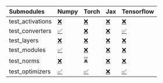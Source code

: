 | Submodules       | Numpy                                                                                                                           | Torch                                                                                                                           | Jax                                                                                                                             | Tensorflow                                                                                                                      |
|:-----------------|:--------------------------------------------------------------------------------------------------------------------------------|:--------------------------------------------------------------------------------------------------------------------------------|:--------------------------------------------------------------------------------------------------------------------------------|:--------------------------------------------------------------------------------------------------------------------------------|
| test_activations | <a href="https://github.com/unifyai/ivy/runs/7925455934?check_suite_focus=true" rel="noopener noreferrer" target="_blank">❌</a> | <a href="https://github.com/unifyai/ivy/runs/7925456513?check_suite_focus=true" rel="noopener noreferrer" target="_blank">❌</a> | <a href="https://github.com/unifyai/ivy/runs/7925457101?check_suite_focus=true" rel="noopener noreferrer" target="_blank">❌</a> | <a href="https://github.com/unifyai/ivy/runs/7925457744?check_suite_focus=true" rel="noopener noreferrer" target="_blank">❌</a> |
| test_converters  | <a href="https://github.com/unifyai/ivy/runs/7925456030?check_suite_focus=true" rel="noopener noreferrer" target="_blank">✅</a> | <a href="https://github.com/unifyai/ivy/runs/7925456605?check_suite_focus=true" rel="noopener noreferrer" target="_blank">❌</a> | <a href="https://github.com/unifyai/ivy/runs/7925457194?check_suite_focus=true" rel="noopener noreferrer" target="_blank">❌</a> | <a href="https://github.com/unifyai/ivy/runs/7925457878?check_suite_focus=true" rel="noopener noreferrer" target="_blank">✅</a> |
| test_layers      | <a href="https://github.com/unifyai/ivy/runs/7925456117?check_suite_focus=true" rel="noopener noreferrer" target="_blank">❌</a> | <a href="https://github.com/unifyai/ivy/runs/7925456701?check_suite_focus=true" rel="noopener noreferrer" target="_blank">❌</a> | <a href="https://github.com/unifyai/ivy/runs/7925457332?check_suite_focus=true" rel="noopener noreferrer" target="_blank">❌</a> | <a href="https://github.com/unifyai/ivy/runs/7925457961?check_suite_focus=true" rel="noopener noreferrer" target="_blank">❌</a> |
| test_modules     | <a href="https://github.com/unifyai/ivy/runs/7925456231?check_suite_focus=true" rel="noopener noreferrer" target="_blank">✅</a> | <a href="https://github.com/unifyai/ivy/runs/7925456783?check_suite_focus=true" rel="noopener noreferrer" target="_blank">❌</a> | <a href="https://github.com/unifyai/ivy/runs/7925457504?check_suite_focus=true" rel="noopener noreferrer" target="_blank">❌</a> | <a href="https://github.com/unifyai/ivy/runs/7925458053?check_suite_focus=true" rel="noopener noreferrer" target="_blank">❌</a> |
| test_norms       | <a href="https://github.com/unifyai/ivy/runs/7925456316?check_suite_focus=true" rel="noopener noreferrer" target="_blank">❌</a> | <a href="https://github.com/unifyai/ivy/runs/7925456898?check_suite_focus=true" rel="noopener noreferrer" target="_blank">⌛</a> | <a href="https://github.com/unifyai/ivy/runs/7925457590?check_suite_focus=true" rel="noopener noreferrer" target="_blank">❌</a> | <a href="https://github.com/unifyai/ivy/runs/7925458136?check_suite_focus=true" rel="noopener noreferrer" target="_blank">❌</a> |
| test_optimizers  | <a href="https://github.com/unifyai/ivy/runs/7925456397?check_suite_focus=true" rel="noopener noreferrer" target="_blank">✅</a> | <a href="https://github.com/unifyai/ivy/runs/7925456979?check_suite_focus=true" rel="noopener noreferrer" target="_blank">✅</a> | <a href="https://github.com/unifyai/ivy/runs/7925457671?check_suite_focus=true" rel="noopener noreferrer" target="_blank">❌</a> | <a href="https://github.com/unifyai/ivy/runs/7925458225?check_suite_focus=true" rel="noopener noreferrer" target="_blank">✅</a> |